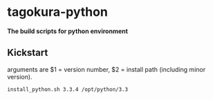 tagokura-python
===============

**The build scripts for python environment**


Kickstart
---------

arguments are $1 = version number, $2 = install path (including minor version).

``` html
install_python.sh 3.3.4 /opt/python/3.3
```

